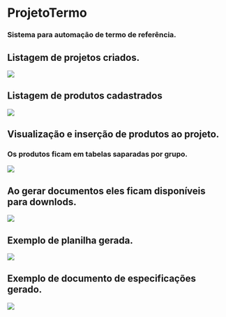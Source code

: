 # ProjetoTermo
### Sistema para automação de termo de referência.

## Listagem de projetos criados.
<img src="https://raw.githubusercontent.com/RoberthBSantos/ProjetoTermo/master/nucleo-imagens/listar-projetos.png">

## Listagem de produtos cadastrados
<img src="https://raw.githubusercontent.com/RoberthBSantos/ProjetoTermo/master/nucleo-imagens/listar-produtos.png">

## Visualização e inserção de produtos ao projeto.
### Os produtos ficam em tabelas saparadas por grupo.
<img src="https://raw.githubusercontent.com/RoberthBSantos/ProjetoTermo/master/nucleo-imagens/adicionar-produtos-ao-projeto.png">

## Ao gerar documentos eles ficam disponíveis para downlods.
<img src="https://raw.githubusercontent.com/RoberthBSantos/ProjetoTermo/master/nucleo-imagens/documentos-para-download.png" >

## Exemplo de planilha gerada.
<img src="https://raw.githubusercontent.com/RoberthBSantos/ProjetoTermo/master/nucleo-imagens/planilha-gerada.png">

## Exemplo de documento de especificações gerado.
<img src="https://raw.githubusercontent.com/RoberthBSantos/ProjetoTermo/master/nucleo-imagens/documento-gerado.png">
